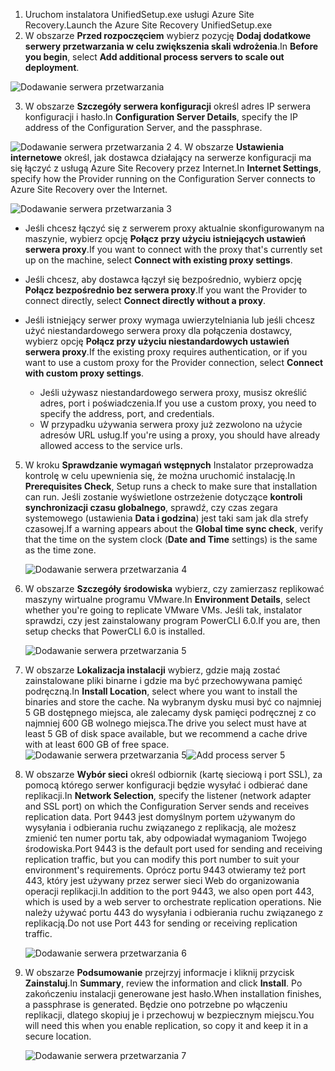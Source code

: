 1. <span data-ttu-id="62ee3-101">Uruchom instalatora UnifiedSetup.exe usługi Azure Site Recovery.</span><span class="sxs-lookup"><span data-stu-id="62ee3-101">Launch the Azure Site Recovery UnifiedSetup.exe</span></span>
2. <span data-ttu-id="62ee3-102">W obszarze **Przed rozpoczęciem** wybierz pozycję **Dodaj dodatkowe serwery przetwarzania w celu zwiększenia skali wdrożenia**.</span><span class="sxs-lookup"><span data-stu-id="62ee3-102">In **Before you begin**, select **Add additional process servers to scale out deployment**.</span></span>

  ![Dodawanie serwera przetwarzania](./media/site-recovery-add-process-server/ps-page-1.png)

3. <span data-ttu-id="62ee3-104">W obszarze **Szczegóły serwera konfiguracji** określ adres IP serwera konfiguracji i hasło.</span><span class="sxs-lookup"><span data-stu-id="62ee3-104">In **Configuration Server Details**, specify the IP address of the Configuration Server, and the passphrase.</span></span>

  ![Dodawanie serwera przetwarzania 2](./media/site-recovery-add-process-server/ps-page-2.png)
4. <span data-ttu-id="62ee3-106">W obszarze **Ustawienia internetowe** określ, jak dostawca działający na serwerze konfiguracji ma się łączyć z usługą Azure Site Recovery przez Internet.</span><span class="sxs-lookup"><span data-stu-id="62ee3-106">In **Internet Settings**, specify how the Provider running on the Configuration Server connects to Azure Site Recovery over the Internet.</span></span>

  ![Dodawanie serwera przetwarzania 3](./media/site-recovery-add-process-server/ps-page-3.png)

   * <span data-ttu-id="62ee3-108">Jeśli chcesz łączyć się z serwerem proxy aktualnie skonfigurowanym na maszynie, wybierz opcję **Połącz przy użyciu istniejących ustawień serwera proxy**.</span><span class="sxs-lookup"><span data-stu-id="62ee3-108">If you want to connect with the proxy that's currently set up on the machine, select **Connect with existing proxy settings**.</span></span>
   * <span data-ttu-id="62ee3-109">Jeśli chcesz, aby dostawca łączył się bezpośrednio, wybierz opcję **Połącz bezpośrednio bez serwera proxy**.</span><span class="sxs-lookup"><span data-stu-id="62ee3-109">If you want the Provider to connect directly, select **Connect directly without a proxy**.</span></span>
   * <span data-ttu-id="62ee3-110">Jeśli istniejący serwer proxy wymaga uwierzytelniania lub jeśli chcesz użyć niestandardowego serwera proxy dla połączenia dostawcy, wybierz opcję **Połącz przy użyciu niestandardowych ustawień serwera proxy**.</span><span class="sxs-lookup"><span data-stu-id="62ee3-110">If the existing proxy requires authentication, or if you want to use a custom proxy for the Provider connection, select **Connect with custom proxy settings**.</span></span>

     * <span data-ttu-id="62ee3-111">Jeśli używasz niestandardowego serwera proxy, musisz określić adres, port i poświadczenia.</span><span class="sxs-lookup"><span data-stu-id="62ee3-111">If you use a custom proxy, you need to specify the address, port, and credentials.</span></span>
     * <span data-ttu-id="62ee3-112">W przypadku używania serwera proxy już zezwolono na użycie adresów URL usług.</span><span class="sxs-lookup"><span data-stu-id="62ee3-112">If you're using a proxy, you should have already allowed access to the service urls.</span></span>

5. <span data-ttu-id="62ee3-113">W kroku **Sprawdzanie wymagań wstępnych** Instalator przeprowadza kontrolę w celu upewnienia się, że można uruchomić instalację.</span><span class="sxs-lookup"><span data-stu-id="62ee3-113">In **Prerequisites Check**, Setup runs a check to make sure that installation can run.</span></span> <span data-ttu-id="62ee3-114">Jeśli zostanie wyświetlone ostrzeżenie dotyczące **kontroli synchronizacji czasu globalnego**, sprawdź, czy czas zegara systemowego (ustawienia **Data i godzina**) jest taki sam jak dla strefy czasowej.</span><span class="sxs-lookup"><span data-stu-id="62ee3-114">If a warning appears about the **Global time sync check**, verify that the time on the system clock (**Date and Time** settings) is the same as the time zone.</span></span>

     ![Dodawanie serwera przetwarzania 4](./media/site-recovery-add-process-server/ps-page-4.png)

6. <span data-ttu-id="62ee3-116">W obszarze **Szczegóły środowiska** wybierz, czy zamierzasz replikować maszyny wirtualne programu VMware.</span><span class="sxs-lookup"><span data-stu-id="62ee3-116">In **Environment Details**, select whether you're going to replicate VMware VMs.</span></span> <span data-ttu-id="62ee3-117">Jeśli tak, instalator sprawdzi, czy jest zainstalowany program PowerCLI 6.0.</span><span class="sxs-lookup"><span data-stu-id="62ee3-117">If you are, then setup checks that PowerCLI 6.0 is installed.</span></span>

     ![Dodawanie serwera przetwarzania 5](./media/site-recovery-add-process-server/ps-page-5.png)

7. <span data-ttu-id="62ee3-119">W obszarze **Lokalizacja instalacji** wybierz, gdzie mają zostać zainstalowane pliki binarne i gdzie ma być przechowywana pamięć podręczną.</span><span class="sxs-lookup"><span data-stu-id="62ee3-119">In **Install Location**, select where you want to install the binaries and store the cache.</span></span> <span data-ttu-id="62ee3-120">Na wybranym dysku musi być co najmniej 5 GB dostępnego miejsca, ale zalecamy dysk pamięci podręcznej z co najmniej 600 GB wolnego miejsca.</span><span class="sxs-lookup"><span data-stu-id="62ee3-120">The drive you select must have at least 5 GB of disk space available, but we recommend a cache drive with at least 600 GB of free space.</span></span>
     <span data-ttu-id="62ee3-121">![Dodawanie serwera przetwarzania 5](./media/site-recovery-add-process-server/ps-page-6.png)</span><span class="sxs-lookup"><span data-stu-id="62ee3-121">![Add process server 5](./media/site-recovery-add-process-server/ps-page-6.png)</span></span>

8. <span data-ttu-id="62ee3-122">W obszarze **Wybór sieci** określ odbiornik (kartę sieciową i port SSL), za pomocą którego serwer konfiguracji będzie wysyłać i odbierać dane replikacji.</span><span class="sxs-lookup"><span data-stu-id="62ee3-122">In **Network Selection**, specify the listener (network adapter and SSL port) on which the Configuration Server sends and receives replication data.</span></span> <span data-ttu-id="62ee3-123">Port 9443 jest domyślnym portem używanym do wysyłania i odbierania ruchu związanego z replikacją, ale możesz zmienić ten numer portu tak, aby odpowiadał wymaganiom Twojego środowiska.</span><span class="sxs-lookup"><span data-stu-id="62ee3-123">Port 9443 is the default port used for sending and receiving replication traffic, but you can modify this port number to suit your environment's requirements.</span></span> <span data-ttu-id="62ee3-124">Oprócz portu 9443 otwieramy też port 443, który jest używany przez serwer sieci Web do organizowania operacji replikacji.</span><span class="sxs-lookup"><span data-stu-id="62ee3-124">In addition to the port 9443, we also open port 443, which is used by a web server to orchestrate replication operations.</span></span> <span data-ttu-id="62ee3-125">Nie należy używać portu 443 do wysyłania i odbierania ruchu związanego z replikacją.</span><span class="sxs-lookup"><span data-stu-id="62ee3-125">Do not use Port 443 for sending or receiving replication traffic.</span></span>

     ![Dodawanie serwera przetwarzania 6](./media/site-recovery-add-process-server/ps-page-7.png)
9. <span data-ttu-id="62ee3-127">W obszarze **Podsumowanie** przejrzyj informacje i kliknij przycisk **Zainstaluj**.</span><span class="sxs-lookup"><span data-stu-id="62ee3-127">In **Summary**, review the information and click **Install**.</span></span> <span data-ttu-id="62ee3-128">Po zakończeniu instalacji generowane jest hasło.</span><span class="sxs-lookup"><span data-stu-id="62ee3-128">When installation finishes, a passphrase is generated.</span></span> <span data-ttu-id="62ee3-129">Będzie ono potrzebne po włączeniu replikacji, dlatego skopiuj je i przechowuj w bezpiecznym miejscu.</span><span class="sxs-lookup"><span data-stu-id="62ee3-129">You will need this when you enable replication, so copy it and keep it in a secure location.</span></span>

     ![Dodawanie serwera przetwarzania 7](./media/site-recovery-add-process-server/ps-page-8.png)
